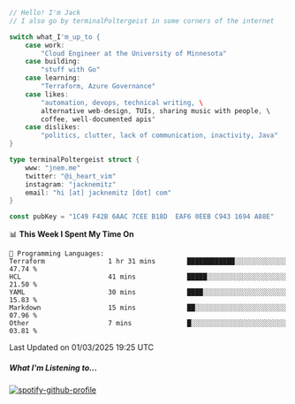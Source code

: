```go
// Hello! I'm Jack
// I also go by terminalPoltergeist in some corners of the internet

switch what_I'm_up_to {
    case work:
        "Cloud Engineer at the University of Minnesota"
    case building:
        "stuff with Go"
    case learning:
        "Terraform, Azure Governance"
    case likes:
        "automation, devops, technical writing, \
        alternative web-design, TUIs, sharing music with people, \
        coffee, well-documented apis"
    case dislikes:
        "politics, clutter, lack of communication, inactivity, Java"
}

type terminalPoltergeist struct {
    www: "jnem.me"
    twitter: "@i_heart_vim"
    instagram: "jacknemitz"
    email: "hi [at] jacknemitz [dot] com"
}

const pubKey = "1C49 F42B 6AAC 7CEE B18D  EAF6 0EEB C943 1694 A88E"
```

<!--START_SECTION:waka-->
📊 **This Week I Spent My Time On** 

```text
💬 Programming Languages: 
Terraform                1 hr 31 mins        ████████████░░░░░░░░░░░░░   47.74 % 
HCL                      41 mins             █████░░░░░░░░░░░░░░░░░░░░   21.50 % 
YAML                     30 mins             ████░░░░░░░░░░░░░░░░░░░░░   15.83 % 
Markdown                 15 mins             ██░░░░░░░░░░░░░░░░░░░░░░░   07.96 % 
Other                    7 mins              █░░░░░░░░░░░░░░░░░░░░░░░░   03.81 % 
```


 Last Updated on 01/03/2025 19:25 UTC
<!--END_SECTION:waka-->

##### What I'm Listening to...

[![spotify-github-profile](https://jnem.me/listening-item?maxAge=2592000)](https://jnem.me/listening)
